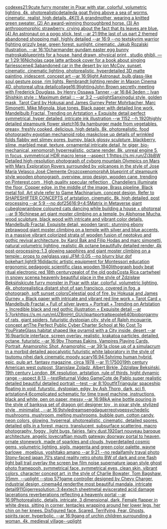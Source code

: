 [codexes](https://www.ebank.nz/aiartgenerator?category=codexes)[21:9](https://www.ebank.nz/aiartgenerator?category=21%3A9)[cute furry monster in Pixar with star, colorful, volumetric lighting, 4k, photorealistic](https://www.ebank.nz/aiartgenerator?category=cute%2520furry%2520monster%2520in%2520Pixar%2520with%2520star%2C%2520colorful%2C%2520volumetric%2520lighting%2C%25204k%2C%2520photorealistic)[detailed](https://www.ebank.nz/aiartgenerator?category=detailed)[a goat flying above a sea of worms, cinematic, realist, high details, 4K](https://www.ebank.nz/aiartgenerator?category=a%2520goat%2520flying%2520above%2520a%2520sea%2520of%2520worms%2C%2520cinematic%2C%2520realist%2C%2520high%2520details%2C%25204K)[(1) A grandmother, wearing a knitted green sweater.   (2) An award-winning thoroughbred horse.   (3) An anthropomorphic strawberry, crying about the fact that its leaves are blue.   (4) An astronaut on a pogo stick.           test --ar 21:9](https://www.ebank.nz/aiartgenerator?category=%281%29%2520A%2520grandmother%2C%2520wearing%2520a%2520knitted%2520green%2520sweater.%2520%2520%2520%282%29%2520An%2520award-winning%2520thoroughbred%2520horse.%2520%2520%2520%283%29%2520An%2520anthropomorphic%2520strawberry%2C%2520crying%2520about%2520the%2520fact%2520that%2520its%2520leaves%2520are%2520blue.%2520%2520%2520%284%29%2520An%2520astronaut%2520on%2520a%2520pogo%2520stick.%2520%2520%2520%2520%2520%2520%2520%2520%2520%2520%2520test%2520--ar%252021%3A9)[the last of us part 2 themed abandoned shopping mall, highly detailed --ar 16:9 --no text](https://www.ebank.nz/aiartgenerator?category=the%2520last%2520of%2520us%2520part%25202%2520themed%2520abandoned%2520shopping%2520mall%2C%2520highly%2520detailed%2520--ar%252016%3A9%2520--no%2520text)[skyrim warrior fighting grizzly bear. green forest. sunlight. cinematic. Jakub Rozalski illustration. --ar 16:10](https://www.ebank.nz/aiartgenerator?category=skyrim%2520warrior%2520fighting%2520grizzly%2520bear.%2520green%2520forest.%2520sunlight.%2520cinematic.%2520Jakub%2520Rozalski%2520illustration.%2520--ar%252016%3A10)[charmander gundam easter egg bunny matroska](https://www.ebank.nz/aiartgenerator?category=charmander%2520gundam%2520easter%2520egg%2520bunny%2520matroska)[blueprints for a house, hand drawn, physical print,, studio ghibli,   —ar 1:2](https://www.ebank.nz/aiartgenerator?category=blueprints%2520for%2520a%2520house%2C%2520hand%2520drawn%2C%2520physical%2520print%2C%2C%2520studio%2520ghibli%2C%2520%2520%2520%E2%80%94ar%25201%3A2)[9:16](https://www.ebank.nz/aiartgenerator?category=9%3A16)[Nicholas cage latte art](https://www.ebank.nz/aiartgenerator?category=Nicholas%2520cage%2520latte%2520art)[book cover for a book about singing fairies](https://www.ebank.nz/aiartgenerator?category=book%2520cover%2520for%2520a%2520book%2520about%2520singing%2520fairies)[scene](https://www.ebank.nz/aiartgenerator?category=scene)[4:3](https://www.ebank.nz/aiartgenerator?category=4%3A3)[abandoned car in the desert by jon McCoy, sunset, cinematic, cinematic lighting, photorealistic, hyperdetailed 3D matte painting, iridescent, concept art --ar 16:9](https://www.ebank.nz/aiartgenerator?category=abandoned%2520car%2520in%2520the%2520desert%2520by%2520jon%2520McCoy%2C%2520sunset%2C%2520cinematic%2C%2520cinematic%2520lighting%2C%2520photorealistic%2C%2520hyperdetailed%25203D%2520matte%2520painting%2C%2520iridescent%2C%2520concept%2520art%2520--ar%252016%3A9)[light Astronaut ,bulb,glass-like soul,gesture,pose, rim lights, Rembrandt lighting,render in Maxon Cinema 4D, photoreal,ultra detail](https://www.ebank.nz/aiartgenerator?category=light%2520Astronaut%2520%2Cbulb%2Cglass-like%2520soul%2Cgesture%2Cpose%2C%2520rim%2520lights%2C%2520Rembrandt%2520lighting%2Crender%2520in%2520Maxon%2520Cinema%25204D%2C%2520photoreal%2Cultra%2520detail)[collage](https://www.ebank.nz/aiartgenerator?category=collage)[16:9](https://www.ebank.nz/aiartgenerator?category=16%3A9)[lighting](https://www.ebank.nz/aiartgenerator?category=lighting)[John Brown secretly meeting with Frederick Douglass, by Henry Ossawa Tanner --ar 16:8](https://www.ebank.nz/aiartgenerator?category=John%2520Brown%2520secretly%2520meeting%2520with%2520Frederick%2520Douglass%2C%2520by%2520Henry%2520Ossawa%2520Tanner%2520--ar%252016%3A8)[4:3](https://www.ebank.nz/aiartgenerator?category=4%3A3)[eden :: Ivan Shishkin style :: Maximum detail :: --ar 3:2 --uplight](https://www.ebank.nz/aiartgenerator?category=eden%2520%3A%3A%2520Ivan%2520Shishkin%2520style%2520%3A%3A%2520Maximum%2520detail%2520%3A%3A%2520--ar%25203%3A2%2520--uplight)[Sanxingdui style, golden mask, Tarot Card by Hokusai and James Gurney Peter Mohrbacher, Marc Simonetti, Mike Mignola, blue tones, Black paper with detailed line work, Mandelbulb Fractal, Trending on Artstation + Exquisite detail perfect symmetrical, hyper detailed, intricate ink illustration  --w 1152  --h 1920](https://www.ebank.nz/aiartgenerator?category=Sanxingdui%2520style%2C%2520golden%2520mask%2C%2520Tarot%2520Card%2520by%2520Hokusai%2520and%2520James%2520Gurney%2520Peter%2520Mohrbacher%2C%2520Marc%2520Simonetti%2C%2520Mike%2520Mignola%2C%2520blue%2520tones%2C%2520Black%2520paper%2520with%2520detailed%2520line%2520work%2C%2520Mandelbulb%2520Fractal%2C%2520Trending%2520on%2520Artstation%2520%2B%2520Exquisite%2520detail%2520perfect%2520symmetrical%2C%2520hyper%2520detailed%2C%2520intricate%2520ink%2520illustration%2520%2520--w%25201152%2520%2520--h%25201920)[highly detailed steampunk flower sketch](https://www.ebank.nz/aiartgenerator?category=highly%2520detailed%2520steampunk%2520flower%2520sketch)[16:9](https://www.ebank.nz/aiartgenerator?category=16%3A9)[a hamburger made from vegetables, greasy, freshly cooked, delicious, high details, 8k, photorealistic, food photography,](https://www.ebank.nz/aiartgenerator?category=a%2520hamburger%2520made%2520from%2520vegetables%2C%2520greasy%2C%2520freshly%2520cooked%2C%2520delicious%2C%2520high%2520details%2C%25208k%2C%2520photorealistic%2C%2520food%2520photography%2C)[egyptian mechanoid robo mask](https://www.ebank.nz/aiartgenerator?category=egyptian%2520mechanoid%2520robo%2520mask)[close up details of wrinkled folds flabby wet slimey pores, bumpy, black glossy sculpture, blackberry, slime, marbled meat, texture, ornamental intricate detail, hr giger, bio-mechanical, xenomorph hyperrealistic, octane render, 8k, unreal engine 5, in focus, symmetrical HDR macro lense --aspect 1:1](https://www.ebank.nz/aiartgenerator?category=close%2520up%2520details%2520of%2520wrinkled%2520folds%2520flabby%2520wet%2520slimey%2520pores%2C%2520bumpy%2C%2520black%2520glossy%2520sculpture%2C%2520blackberry%2C%2520slime%2C%2520marbled%2520meat%2C%2520texture%2C%2520ornamental%2520intricate%2520detail%2C%2520hr%2520giger%2C%2520bio-mechanical%2C%2520xenomorph%2520hyperrealistic%2C%2520octane%2520render%2C%25208k%2C%2520unreal%2520engine%25205%2C%2520in%2520focus%2C%2520symmetrical%2520HDR%2520macro%2520lense%2520--aspect%25201%3A1)[https://s.mj.run/Zj3bBW  Detailed high-resolution photograph of cyborg mountain Olympics on Mars with Mars Exploration Rovers surrounded by volcanoes in the style of Jose María Velasco José Clemente Orozco](https://www.ebank.nz/aiartgenerator?category=https%3A//s.mj.run/Zj3bBW%2520%2520Detailed%2520high-resolution%2520photograph%2520of%2520cyborg%2520mountain%2520Olympics%2520on%2520Mars%2520with%2520Mars%2520Exploration%2520Rovers%2520surrounded%2520by%2520volcanoes%2520in%2520the%2520style%2520of%2520Jose%2520Mar%C3%ADa%2520Velasco%2520Jos%C3%A9%2520Clemente%2520Orozco)[xenomorph](https://www.ebank.nz/aiartgenerator?category=xenomorph)[A blueprint of steampunk style wooden phonograph,  overview, prop design, wooden cane,  trending on Pinterest.com  , High quality specular reflection ,  Chandeliers illuminate the floor, Copper  edge, in the middle of the image, Brass pipeline,  Black metal foil,  Art style refer to Game Machinarium.  concept design, Refer to SHAPESHIFTER CONCEPTS  of artstation, cinematic,  8k, high detailed,  post processing    --ar 5:9   --no dof](https://www.ebank.nz/aiartgenerator?category=A%2520blueprint%2520of%2520steampunk%2520style%2520wooden%2520phonograph%2C%2520%2520overview%2C%2520prop%2520design%2C%2520wooden%2520cane%2C%2520%2520trending%2520on%2520Pinterest.com%2520%2520%2C%2520High%2520quality%2520specular%2520reflection%2520%2C%2520%2520Chandeliers%2520illuminate%2520the%2520floor%2C%2520Copper%2520%2520edge%2C%2520in%2520the%2520middle%2520of%2520the%2520image%2C%2520Brass%2520pipeline%2C%2520%2520Black%2520metal%2520foil%2C%2520%2520Art%2520style%2520refer%2520to%2520Game%2520Machinarium.%2520%2520concept%2520design%2C%2520Refer%2520to%2520SHAPESHIFTER%2520CONCEPTS%2520%2520of%2520artstation%2C%2520cinematic%2C%2520%25208k%2C%2520high%2520detailed%2C%2520%2520post%2520processing%2520%2520%2520%2520--ar%25205%3A9%2520%2520%2520--no%2520dof)[256](https://www.ebank.nz/aiartgenerator?category=256)[16:9](https://www.ebank.nz/aiartgenerator?category=16%3A9)[<4:5](https://www.ebank.nz/aiartgenerator?category=%3C4%3A5)[Matrix in Metaverse giant cube](https://www.ebank.nz/aiartgenerator?category=Matrix%2520in%2520Metaverse%2520giant%2520cube)[glow](https://www.ebank.nz/aiartgenerator?category=glow)[rainbow coloured cats dancing while building a house + photoreal --ar 9:16](https://www.ebank.nz/aiartgenerator?category=rainbow%2520coloured%2520cats%2520dancing%2520while%2520building%2520a%2520house%2520%2B%2520photoreal%2520--ar%25209%3A16)[chinese art giant moster climbing on a temple, by Alphonse Mucha, wood sculpture, black wood with intricate and vibrant color details, Mandelbulb Fractal, Exquisite detail, wooden tarot:: stunning ebony zebrawood giant moster climbing on a temple with silver and blue accents, in a massive vibrant colorized strata of wooden fusion of neotokyo and gothic revival architecture, by Karol Bak and Filip Hodas and marc simonetti, natural volumetric lighting, realistic 4k octane beautifully detailed render, 4k post-processing::1.3 glowing sapphires and giant moster climbing on a temple:: props to owlglass,vasi,JFM::0.05 --no blurry blur dof bokeh](https://www.ebank.nz/aiartgenerator?category=chinese%2520art%2520giant%2520moster%2520climbing%2520on%2520a%2520temple%2C%2520by%2520Alphonse%2520Mucha%2C%2520wood%2520sculpture%2C%2520black%2520wood%2520with%2520intricate%2520and%2520vibrant%2520color%2520details%2C%2520Mandelbulb%2520Fractal%2C%2520Exquisite%2520detail%2C%2520wooden%2520tarot%3A%3A%2520stunning%2520ebony%2520zebrawood%2520giant%2520moster%2520climbing%2520on%2520a%2520temple%2520with%2520silver%2520and%2520blue%2520accents%2C%2520in%2520a%2520massive%2520vibrant%2520colorized%2520strata%2520of%2520wooden%2520fusion%2520of%2520neotokyo%2520and%2520gothic%2520revival%2520architecture%2C%2520by%2520Karol%2520Bak%2520and%2520Filip%2520Hodas%2520and%2520marc%2520simonetti%2C%2520natural%2520volumetric%2520lighting%2C%2520realistic%25204k%2520octane%2520beautifully%2520detailed%2520render%2C%25204k%2520post-processing%3A%3A1.3%2520glowing%2520sapphires%2520and%2520giant%2520moster%2520climbing%2520on%2520a%2520temple%3A%3A%2520props%2520to%2520owlglass%2Cvasi%2CJFM%3A%3A0.05%2520--no%2520blurry%2520blur%2520dof%2520bokeh)[art,](https://www.ebank.nz/aiartgenerator?category=art%2C)[light](https://www.ebank.nz/aiartgenerator?category=light)[9:16](https://www.ebank.nz/aiartgenerator?category=9%3A16)[didactic artistic equipment for Montessori education ergonomic  pedagogic scientific class wooden 1940](https://www.ebank.nz/aiartgenerator?category=didactic%2520artistic%2520equipment%2520for%2520Montessori%2520education%2520ergonomic%2520%2520pedagogic%2520scientific%2520class%2520wooden%25201940)[lithograph body beat ritual electronic red 18th century](https://www.ebank.nz/aiartgenerator?category=lithograph%2520body%2520beat%2520ritual%2520electronic%2520red%252018th%2520century)[zealot of the old gods](https://www.ebank.nz/aiartgenerator?category=zealot%2520of%2520the%2520old%2520gods)[Costa Rica cartwheel in snowy scene](https://www.ebank.nz/aiartgenerator?category=Costa%2520Rica%2520cartwheel%2520in%2520snowy%2520scene)[a heavenly beautiful place in the style of Zdzisław Beksiński](https://www.ebank.nz/aiartgenerator?category=a%2520heavenly%2520beautiful%2520place%2520in%2520the%2520style%2520of%2520Zdzis%C5%82aw%2520Beksi%C5%84ski)[cute furry monster in Pixar with star, colorful, volumetric lighting, 4k, photorealistic](https://www.ebank.nz/aiartgenerator?category=cute%2520furry%2520monster%2520in%2520Pixar%2520with%2520star%2C%2520colorful%2C%2520volumetric%2520lighting%2C%25204k%2C%2520photorealistic)[a distant shot of san francisco, covered in fog, a photograph, soft sunset colors](https://www.ebank.nz/aiartgenerator?category=a%2520distant%2520shot%2520of%2520san%2520francisco%2C%2520covered%2520in%2520fog%2C%2520a%2520photograph%2C%2520soft%2520sunset%2520colors)[Celestial god of fire, by Hokusai and James Gurney + Black paper with intricate and vibrant red line work + Tarot Card + Mandelbulb Fractal + Full of silver layers + Portrait + Trending on Artstation + Incredible black and red gothic illustration + Exquisite detail --ar 5:7](https://www.ebank.nz/aiartgenerator?category=Celestial%2520god%2520of%2520fire%2C%2520by%2520Hokusai%2520and%2520James%2520Gurney%2520%2B%2520Black%2520paper%2520with%2520intricate%2520and%2520vibrant%2520red%2520line%2520work%2520%2B%2520Tarot%2520Card%2520%2B%2520Mandelbulb%2520Fractal%2520%2B%2520Full%2520of%2520silver%2520layers%2520%2B%2520Portrait%2520%2B%2520Trending%2520on%2520Artstation%2520%2B%2520Incredible%2520black%2520and%2520red%2520gothic%2520illustration%2520%2B%2520Exquisite%2520detail%2520--ar%25205%3A7)[ork](https://www.ebank.nz/aiartgenerator?category=ork)[<https://s.mj.run/mUZBmHrl_GU>](https://www.ebank.nz/aiartgenerator?category=%3Chttps%3A//s.mj.run/mUZBmHrl_GU%3E)[clipart](https://www.ebank.nz/aiartgenerator?category=clipart)[portrait](https://www.ebank.nz/aiartgenerator?category=portrait)[people](https://www.ebank.nz/aiartgenerator?category=people)[640](https://www.ebank.nz/aiartgenerator?category=640)[bioborg](https://www.ebank.nz/aiartgenerator?category=bioborg)[army of rats, giant spiders, futuristic dystopian city, style of Ralph mcquarrie, concept art](https://www.ebank.nz/aiartgenerator?category=army%2520of%2520rats%2C%2520giant%2520spiders%2C%2520futuristic%2520dystopian%2520city%2C%2520style%2520of%2520Ralph%2520mcquarrie%2C%2520concept%2520art)[The Perfect Public Cyber Charter School at No Cost To You](https://www.ebank.nz/aiartgenerator?category=The%2520Perfect%2520Public%2520Cyber%2520Charter%2520School%2520at%2520No%2520Cost%2520To%2520You)[Pirate](https://www.ebank.nz/aiartgenerator?category=Pirate)[Glass habitat shaped like pyramid with a City inside, desert --ar 16:9](https://www.ebank.nz/aiartgenerator?category=Glass%2520habitat%2520shaped%2520like%2520pyramid%2520with%2520a%2520City%2520inside%2C%2520desert%2520--ar%252016%3A9)[particle interface, screen overlay, realistic, krakatoa particles, detailed, octane, futuristic --ar 16:9](https://www.ebank.nz/aiartgenerator?category=particle%2520interface%2C%2520screen%2520overlay%2C%2520realistic%2C%2520krakatoa%2520particles%2C%2520detailed%2C%2520octane%2C%2520futuristic%2520--ar%252016%3A9)[by Thomas Eakins, Vampires Playing Cards, Portrait, Anamorphic Shot, Anamorphic --ar 39:1](https://www.ebank.nz/aiartgenerator?category=by%2520Thomas%2520Eakins%2C%2520Vampires%2520Playing%2520Cards%2C%2520Portrait%2C%2520Anamorphic%2520Shot%2C%2520Anamorphic%2520--ar%252039%3A1)[a close up of a simulacrum in a morbid detailed apocalyptic futuristic white laboratory in the style of tsutomu nihei dark cinematic moody scary](https://www.ebank.nz/aiartgenerator?category=a%2520close%2520up%2520of%2520a%2520simulacrum%2520in%2520a%2520morbid%2520detailed%2520apocalyptic%2520futuristic%2520white%2520laboratory%2520in%2520the%2520style%2520of%2520tsutomu%2520nihei%2520dark%2520cinematic%2520moody%2520scary)[16:9](https://www.ebank.nz/aiartgenerator?category=16%3A9)[4:5](https://www.ebank.nz/aiartgenerator?category=4%3A5)[shrimp human hybrid, epic, pulp art, fantasy magazine, circa 1978 --ar 11:17](https://www.ebank.nz/aiartgenerator?category=shrimp%2520human%2520hybrid%2C%2520epic%2C%2520pulp%2520art%2C%2520fantasy%2520magazine%2C%2520circa%25201978%2520--ar%252011%3A17)[500](https://www.ebank.nz/aiartgenerator?category=500)[19th century American west outpost, Stanislaw Zoladz, Albert Birkle, Zdzisław Beksiński, 19th century London, 8K resolution, artstation, rule of thirds, hight dynamic range --aspect 8:13 --test](https://www.ebank.nz/aiartgenerator?category=19th%2520century%2520American%2520west%2520outpost%2C%2520Stanislaw%2520Zoladz%2C%2520Albert%2520Birkle%2C%2520Zdzis%C5%82aw%2520Beksi%C5%84ski%2C%252019th%2520century%2520London%2C%25208K%2520resolution%2C%2520artstation%2C%2520rule%2520of%2520thirds%2C%2520hight%2520dynamic%2520range%2520--aspect%25208%3A13%2520--test)[Returnal Video Game](https://www.ebank.nz/aiartgenerator?category=Returnal%2520Video%2520Game)[Cote de Pablo super realistic detailed beautiful detailed portrait --test --ar 8:10](https://www.ebank.nz/aiartgenerator?category=Cote%2520de%2520Pablo%2520super%2520realistic%2520detailed%2520beautiful%2520detailed%2520portrait%2520--test%2520--ar%25208%3A10)[outfit](https://www.ebank.nz/aiartgenerator?category=outfit)[Triangular spaceship floating in void, futurstic, dystopian, edgy, by Ash Thorp, dark, sci fi, artstation](https://www.ebank.nz/aiartgenerator?category=Triangular%2520spaceship%2520floating%2520in%2520void%2C%2520futurstic%2C%2520dystopian%2C%2520edgy%2C%2520by%2520Ash%2520Thorp%2C%2520dark%2C%2520sci%2520fi%2C%2520artstation)[4:6](https://www.ebank.nz/aiartgenerator?category=4%3A6)[complicated schematic for time travel machine, instructions, black and white, pen on paper, messy --ar 16:9](https://www.ebank.nz/aiartgenerator?category=complicated%2520schematic%2520for%2520time%2520travel%2520machine%2C%2520instructions%2C%2520black%2520and%2520white%2C%2520pen%2520on%2520paper%2C%2520messy%2520--ar%252016%3A9)[8k](https://www.ebank.nz/aiartgenerator?category=8k)[A wine bottle pouring in the style of banksy](https://www.ebank.nz/aiartgenerator?category=A%2520wine%2520bottle%2520pouring%2520in%2520the%2520style%2520of%2520banksy)[a set of dragon girl designer toy , in pixar style, stylized style , minimalist , --ar 16:9](https://www.ebank.nz/aiartgenerator?category=a%2520set%2520of%2520dragon%2520girl%2520designer%2520toy%2520%2C%2520in%2520pixar%2520style%2C%2520stylized%2520style%2520%2C%2520minimalist%2520%2C%2520--ar%252016%3A9)[style](https://www.ebank.nz/aiartgenerator?category=style)[dreams](https://www.ebank.nz/aiartgenerator?category=dreams)[eng](https://www.ebank.nz/aiartgenerator?category=eng)[daguerreotype](https://www.ebank.nz/aiartgenerator?category=daguerreotype)[psychedelic mushrooms, mushroom, melting mushrooms, bubble gum, cotton candy, neon colors, glowing, hyperreal, photorealistic, cinematic, detailed spores, detailed gills,in a forest, macro, translucent, subsurface scattering, macro photography, foggy , light bugs, fairies, fairy dust,](https://www.ebank.nz/aiartgenerator?category=psychedelic%2520mushrooms%2C%2520mushroom%2C%2520melting%2520mushrooms%2C%2520bubble%2520gum%2C%2520cotton%2520candy%2C%2520neon%2520colors%2C%2520glowing%2C%2520hyperreal%2C%2520photorealistic%2C%2520cinematic%2C%2520detailed%2520spores%2C%2520detailed%2520gills%2Cin%2520a%2520forest%2C%2520macro%2C%2520translucent%2C%2520subsurface%2520scattering%2C%2520macro%2520photography%2C%2520foggy%2520%2C%2520light%2520bugs%2C%2520fairies%2C%2520fairy%2520dust%2C)[1920](https://www.ebank.nz/aiartgenerator?category=1920)[art nouveau baroque architecture, angelic lovecraftian mouth gateway doorway portal to heaven, ornate stonework, made of sparkles and clouds, hyperdetailed cosmic gems, volumetric lighting, sigils, magenta and green color palette, wayne barlowe , moebius, yoshitako amano --ar 9:21 --no red](https://www.ebank.nz/aiartgenerator?category=art%2520nouveau%2520baroque%2520architecture%2C%2520angelic%2520lovecraftian%2520mouth%2520gateway%2520doorway%2520portal%2520to%2520heaven%2C%2520ornate%2520stonework%2C%2520made%2520of%2520sparkles%2520and%2520clouds%2C%2520hyperdetailed%2520cosmic%2520gems%2C%2520volumetric%2520lighting%2C%2520sigils%2C%2520magenta%2520and%2520green%2520color%2520palette%2C%2520wayne%2520barlowe%2520%2C%2520moebius%2C%2520yoshitako%2520amano%2520--ar%25209%3A21%2520--no%2520red)[ai](https://www.ebank.nz/aiartgenerator?category=ai)[family traval photo Stony-faced japan 70‘s stand reality retro photo BW of dark and one flash light ball trail overlay the screen bw film noise supernature japan style ghost  photo frame](https://www.ebank.nz/aiartgenerator?category=family%2520traval%2520photo%2520Stony-faced%2520japan%252070%E2%80%98s%2520stand%2520reality%2520retro%2520photo%2520BW%2520of%2520dark%2520and%2520one%2520flash%2520light%2520ball%2520trail%2520overlay%2520the%2520screen%2520bw%2520film%2520noise%2520supernature%2520japan%2520style%2520ghost%2520%2520photo%2520frame)[pooh, symmetrical face, symmetrical eyes, clean skin, vibrant colors, character concept art, in the style of Charlie Bowater, Tom Bagshaw, 35mm,  --uplight --stop 57](https://www.ebank.nz/aiartgenerator?category=pooh%2C%2520symmetrical%2520face%2C%2520symmetrical%2520eyes%2C%2520clean%2520skin%2C%2520vibrant%2520colors%2C%2520character%2520concept%2520art%2C%2520in%2520the%2520style%2520of%2520Charlie%2520Bowater%2C%2520Tom%2520Bagshaw%2C%252035mm%2C%2520%2520--uplight%2520--stop%252057)[1](https://www.ebank.nz/aiartgenerator?category=1)[game controller designed by Chevy Charger, industrial design, cinema4d render](https://www.ebank.nz/aiartgenerator?category=game%2520controller%2520designed%2520by%2520Chevy%2520Charger%2C%2520industrial%2520design%2C%2520cinema4d%2520render)[the most beautiful mandala, intricate detail](https://www.ebank.nz/aiartgenerator?category=the%2520most%2520beautiful%2520mandala%2C%2520intricate%2520detail)[911](https://www.ebank.nz/aiartgenerator?category=911)[Giger](https://www.ebank.nz/aiartgenerator?category=Giger)[resolution::](https://www.ebank.nz/aiartgenerator?category=resolution%3A%3A)[3:4](https://www.ebank.nz/aiartgenerator?category=3%3A4)[extech sheetmetal eviscerated acid damage lacerations reverberations reflecting a heavenly portal --ar 16:9](https://www.ebank.nz/aiartgenerator?category=extech%2520sheetmetal%2520eviscerated%2520acid%2520damage%2520lacerations%2520reverberations%2520reflecting%2520a%2520heavenly%2520portal%2520--ar%252016%3A9)[Photorealistic, details, intricate, 3 dimensional, dark, Female flapper in white dress,  sitting in corner, tentacles wrapping around her lower legs, her chin on her knees. Disfigured face. Scared. Terrifying, Fear,  Ghosts,  spirits,](https://www.ebank.nz/aiartgenerator?category=Photorealistic%2C%2520details%2C%2520intricate%2C%25203%2520dimensional%2C%2520dark%2C%2520Female%2520flapper%2520in%2520white%2520dress%2C%2520%2520sitting%2520in%2520corner%2C%2520tentacles%2520wrapping%2520around%2520her%2520lower%2520legs%2C%2520her%2520chin%2520on%2520her%2520knees.%2520Disfigured%2520face.%2520Scared.%2520Terrifying%2C%2520Fear%2C%2520%2520Ghosts%2C%2520%2520spirits%2C)[racer.  hyperbolic.  --ar 16:9](https://www.ebank.nz/aiartgenerator?category=racer.%2520%2520hyperbolic.%2520%2520--ar%252016%3A9)[gang of urchin children surrounding a woman, 4k, medieval village](https://www.ebank.nz/aiartgenerator?category=gang%2520of%2520urchin%2520children%2520surrounding%2520a%2520woman%2C%25204k%2C%2520medieval%2520village)[--uplight](https://www.ebank.nz/aiartgenerator?category=--uplight)